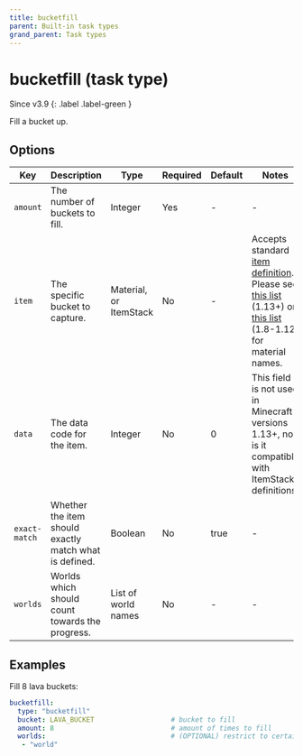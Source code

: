 ```yaml
---
title: bucketfill
parent: Built-in task types
grand_parent: Task types
---
```


# bucketfill (task type)

Since v3.9
{: .label .label-green }

Fill a bucket up.

## Options

| Key           | Description                                            | Type                   | Required | Default | Notes                                                                                                                                                                                                                                                                        |
|---------------|--------------------------------------------------------|------------------------|----------|---------|------------------------------------------------------------------------------------------------------------------------------------------------------------------------------------------------------------------------------------------------------------------------------|
| `amount`      | The number of buckets to fill.                         | Integer                | Yes      | \-      | \-                                                                                                                                                                                                                                                                           |
| `item`        | The specific bucket to capture.                        | Material, or ItemStack | No       | \-      | Accepts standard [item definition](../configuration/defining-items). Please see [this list](https://hub.spigotmc.org/javadocs/bukkit/org/bukkit/Material.html) (1.13+) or [this list](https://helpch.at/docs/1.12.2/org/bukkit/Material.html) (1.8-1.12) for material names. |
| `data`        | The data code for the item.                            | Integer                | No       | 0       | This field is not used in Minecraft versions 1.13+, nor is it compatible with ItemStack definitions.                                                                                                                                                                         |
| `exact-match` | Whether the item should exactly match what is defined. | Boolean                | No       | true    | \-                                                                                                                                                                                                                                                                           |
| `worlds`      | Worlds which should count towards the progress.        | List of world names    | No       | \-      | \-                                                                                                                                                                                                                                                                           |

## Examples

Fill 8 lava buckets:

``` yaml
bucketfill:
  type: "bucketfill"
  bucket: LAVA_BUCKET                   # bucket to fill
  amount: 8                             # amount of times to fill
  worlds:                               # (OPTIONAL) restrict to certain worlds
   - "world"
```
